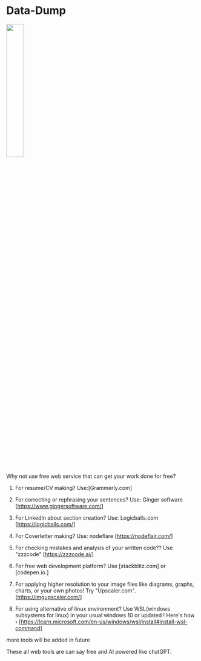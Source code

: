 # Data-Dump

<img src="Assets/hacktober-logo.svg" width="30%">

Why not use free web service that can get your work done for free? 


1) For resume/CV making? Use:[Grammerly.com]

2) For correcting or rephrasing your sentences? Use: Ginger software [https://www.gingersoftware.com/]

3) For LinkedIn about section creation? Use: Logicballs.com
[https://logicballs.com/]

4) For Coverletter making? Use: nodeflare
[https://nodeflair.com/]

5) For checking mistakes and analysis of your written code?? Use "zzzcode"
[https://zzzcode.ai/]

6) For free web development platform? Use [stackblitz.com] or [codepen.io.]

7) For applying higher resolution to your image files like diagrams, graphs, charts, or your own photos! Try "Upscaler.com".
[https://imgupscaler.com/]

9) For using alternative of linux environment? Use WSL(windows subsystems for linux) in your usual windows 10 or updated ! Here's how › [https://learn.microsoft.com/en-us/windows/wsl/install#install-wsl-command]

more tools will be added in future 


These all web tools are can say free and AI powered like chatGPT.
